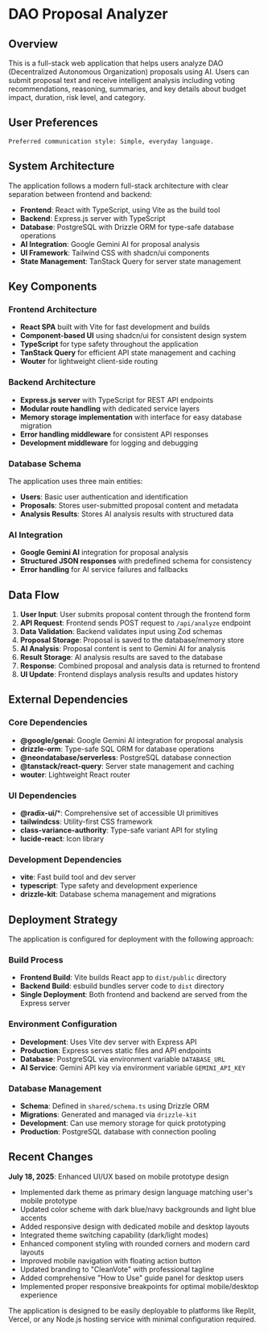 # DAO Proposal Analyzer

## Overview

This is a full-stack web application that helps users analyze DAO (Decentralized Autonomous Organization) proposals using AI. Users can submit proposal text and receive intelligent analysis including voting recommendations, reasoning, summaries, and key details about budget impact, duration, risk level, and category.

## User Preferences

```
Preferred communication style: Simple, everyday language.
```

## System Architecture

The application follows a modern full-stack architecture with clear separation between frontend and backend:

- **Frontend**: React with TypeScript, using Vite as the build tool
- **Backend**: Express.js server with TypeScript
- **Database**: PostgreSQL with Drizzle ORM for type-safe database operations
- **AI Integration**: Google Gemini AI for proposal analysis
- **UI Framework**: Tailwind CSS with shadcn/ui components
- **State Management**: TanStack Query for server state management

## Key Components

### Frontend Architecture
- **React SPA** built with Vite for fast development and builds
- **Component-based UI** using shadcn/ui for consistent design system
- **TypeScript** for type safety throughout the application
- **TanStack Query** for efficient API state management and caching
- **Wouter** for lightweight client-side routing

### Backend Architecture
- **Express.js server** with TypeScript for REST API endpoints
- **Modular route handling** with dedicated service layers
- **Memory storage implementation** with interface for easy database migration
- **Error handling middleware** for consistent API responses
- **Development middleware** for logging and debugging

### Database Schema
The application uses three main entities:
- **Users**: Basic user authentication and identification
- **Proposals**: Stores user-submitted proposal content and metadata
- **Analysis Results**: Stores AI analysis results with structured data

### AI Integration
- **Google Gemini AI** integration for proposal analysis
- **Structured JSON responses** with predefined schema for consistency
- **Error handling** for AI service failures and fallbacks

## Data Flow

1. **User Input**: User submits proposal content through the frontend form
2. **API Request**: Frontend sends POST request to `/api/analyze` endpoint
3. **Data Validation**: Backend validates input using Zod schemas
4. **Proposal Storage**: Proposal is saved to the database/memory store
5. **AI Analysis**: Proposal content is sent to Gemini AI for analysis
6. **Result Storage**: AI analysis results are saved to the database
7. **Response**: Combined proposal and analysis data is returned to frontend
8. **UI Update**: Frontend displays analysis results and updates history

## External Dependencies

### Core Dependencies
- **@google/genai**: Google Gemini AI integration for proposal analysis
- **drizzle-orm**: Type-safe SQL ORM for database operations
- **@neondatabase/serverless**: PostgreSQL database connection
- **@tanstack/react-query**: Server state management and caching
- **wouter**: Lightweight React router

### UI Dependencies
- **@radix-ui/***: Comprehensive set of accessible UI primitives
- **tailwindcss**: Utility-first CSS framework
- **class-variance-authority**: Type-safe variant API for styling
- **lucide-react**: Icon library

### Development Dependencies
- **vite**: Fast build tool and dev server
- **typescript**: Type safety and development experience
- **drizzle-kit**: Database schema management and migrations

## Deployment Strategy

The application is configured for deployment with the following approach:

### Build Process
- **Frontend Build**: Vite builds React app to `dist/public` directory
- **Backend Build**: esbuild bundles server code to `dist` directory
- **Single Deployment**: Both frontend and backend are served from the Express server

### Environment Configuration
- **Development**: Uses Vite dev server with Express API
- **Production**: Express serves static files and API endpoints
- **Database**: PostgreSQL via environment variable `DATABASE_URL`
- **AI Service**: Gemini API key via environment variable `GEMINI_API_KEY`

### Database Management
- **Schema**: Defined in `shared/schema.ts` using Drizzle ORM
- **Migrations**: Generated and managed via `drizzle-kit`
- **Development**: Can use memory storage for quick prototyping
- **Production**: PostgreSQL database with connection pooling

## Recent Changes

**July 18, 2025**: Enhanced UI/UX based on mobile prototype design
- Implemented dark theme as primary design language matching user's mobile prototype
- Updated color scheme with dark blue/navy backgrounds and light blue accents
- Added responsive design with dedicated mobile and desktop layouts
- Integrated theme switching capability (dark/light modes)
- Enhanced component styling with rounded corners and modern card layouts
- Improved mobile navigation with floating action button
- Updated branding to "CleanVote" with professional tagline
- Added comprehensive "How to Use" guide panel for desktop users
- Implemented proper responsive breakpoints for optimal mobile/desktop experience

The application is designed to be easily deployable to platforms like Replit, Vercel, or any Node.js hosting service with minimal configuration required.